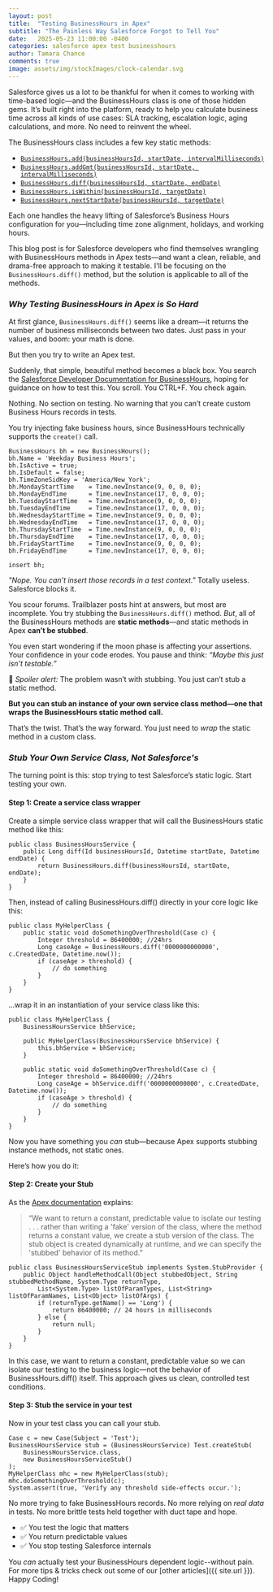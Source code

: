 ```yaml
---
layout: post
title:  "Testing BusinessHours in Apex"
subtitle: "The Painless Way Salesforce Forgot to Tell You"
date:   2025-05-23 11:00:00 -0400
categories: salesforce apex test businesshours
author: Tamara Chance
comments: true
image: assets/img/stockImages/clock-calendar.svg
---
```

Salesforce gives us a lot to be thankful for when it comes to working with time-based logic—and the BusinessHours class is one of those hidden gems. It’s built right into the platform, ready to help you calculate business time across all kinds of use cases: SLA tracking, escalation logic, aging calculations, and more. No need to reinvent the wheel.

The BusinessHours class includes a few key static methods:

- [`BusinessHours.add(businessHoursId, startDate, intervalMilliseconds)`](https://developer.salesforce.com/docs/atlas.en-us.apexref.meta/apexref/apex_classes_businesshours.htm#apex_System_BusinessHours_add)
- [`BusinessHours.addGmt(businessHoursId, startDate, intervalMilliseconds)`](https://developer.salesforce.com/docs/atlas.en-us.apexref.meta/apexref/apex_classes_businesshours.htm#apex_System_BusinessHours_addGmt)
- [`BusinessHours.diff(businessHoursId, startDate, endDate)`](https://developer.salesforce.com/docs/atlas.en-us.apexref.meta/apexref/apex_classes_businesshours.htm#apex_System_BusinessHours_diff)
- [`BusinessHours.isWithin(businessHoursId, targetDate)`](https://developer.salesforce.com/docs/atlas.en-us.apexref.meta/apexref/apex_classes_businesshours.htm#apex_System_BusinessHours_isWithin)
- [`BusinessHours.nextStartDate(businessHoursId, targetDate)`](https://developer.salesforce.com/docs/atlas.en-us.apexref.meta/apexref/apex_classes_businesshours.htm#apex_System_BusinessHours_nextStartDate)

Each one handles the heavy lifting of Salesforce’s Business Hours configuration for you—including time zone alignment, holidays, and working hours. 

This blog post is for Salesforce developers who find themselves wrangling with BusinessHours methods in Apex tests—and want a clean, reliable, and drama-free approach to making it testable. I'll be focusing on the `BusinessHours.diff()` method, but the solution is applicable to all of the methods.

### _Why Testing BusinessHours in Apex is So Hard_
At first glance, `BusinessHours.diff()` seems like a dream—it returns the number of business milliseconds between two dates. Just pass in your values, and boom: your math is done.

But then you try to write an Apex test.

Suddenly, that simple, beautiful method becomes a black box. You search the [Salesforce Developer Documentation for BusinessHours](https://developer.salesforce.com/docs/atlas.en-us.apexref.meta/apexref/apex_classes_businesshours.htm), hoping for guidance on how to test this. You scroll. You CTRL+F. You check again.

Nothing. No section on testing. No warning that you can’t create custom Business Hours records in tests.

You try injecting fake business hours, since BusinessHours technically supports the `create()` call. 
```
BusinessHours bh = new BusinessHours();
bh.Name = 'Weekday Business Hours';
bh.IsActive = true;
bh.IsDefault = false;
bh.TimeZoneSidKey = 'America/New_York';
bh.MondayStartTime    = Time.newInstance(9, 0, 0, 0);
bh.MondayEndTime      = Time.newInstance(17, 0, 0, 0);
bh.TuesdayStartTime   = Time.newInstance(9, 0, 0, 0);
bh.TuesdayEndTime     = Time.newInstance(17, 0, 0, 0);
bh.WednesdayStartTime = Time.newInstance(9, 0, 0, 0);
bh.WednesdayEndTime   = Time.newInstance(17, 0, 0, 0);
bh.ThursdayStartTime  = Time.newInstance(9, 0, 0, 0);
bh.ThursdayEndTime    = Time.newInstance(17, 0, 0, 0);
bh.FridayStartTime    = Time.newInstance(9, 0, 0, 0);
bh.FridayEndTime      = Time.newInstance(17, 0, 0, 0);

insert bh;
```
_"Nope. You can’t insert those records in a test context."_ Totally useless. Salesforce blocks it.

You scour forums. Trailblazer posts hint at answers, but most are incomplete. You try stubbing the `BusinessHours.diff()` method. _But_, all of the BusinessHours methods are **static methods**—and static methods in Apex **can’t be stubbed**.

You even start wondering if the moon phase is affecting your assertions. Your confidence in your code erodes. You pause and think: _“Maybe this just isn’t testable.”_

🙈 _Spoiler alert:_ The problem wasn’t with stubbing. You just can’t stub a static method.

**But you can stub an instance of your own service class method—one that wraps the BusinessHours static method call.**

That’s the twist. That’s the way forward. You just need to _wrap_ the static method in a custom class.
### _Stub Your Own Service Class, Not Salesforce's_
The turning point is this: stop trying to test Salesforce’s static logic. Start testing your own.
#### **Step 1: Create a service class wrapper**
Create a simple service class wrapper that will call the BusinessHours static method like this:

```apex
public class BusinessHoursService {
    public Long diff(Id businessHoursId, Datetime startDate, Datetime endDate) {
        return BusinessHours.diff(businessHoursId, startDate, endDate);
    }
}
```

Then, instead of calling BusinessHours.diff() directly in your core logic like this:

```apex
public class MyHelperClass {
    public static void doSomethingOverThreshold(Case c) {
        Integer threshold = 86400000; //24hrs
        Long caseAge = BusinessHours.diff('0000000000000', c.CreatedDate, Datetime.now());
        if (caseAge > threshold) {
            // do something
        }
    }
}
```
...wrap it in an instantiation of your service class like this:

```apex
public class MyHelperClass {
    BusinessHoursService bhService;

    public MyHelperClass(BusinessHoursService bhService) {
        this.bhService = bhService;
    }

    public static void doSomethingOverThreshold(Case c) {
        Integer threshold = 86400000; //24hrs
        Long caseAge = bhService.diff('0000000000000', c.CreatedDate, Datetime.now());
        if (caseAge > threshold) {
            // do something
        }
    }
}
```
Now you have something you _can_ stub—because Apex supports stubbing instance methods, not static ones. 

Here’s how you do it:
#### **Step 2: Create your Stub**
As the [Apex documentation](https://developer.salesforce.com/docs/atlas.en-us.254.0.apexcode.meta/apexcode/apex_testing_stub_api.htm) explains:

> “We want to return a constant, predictable value to isolate our testing . . . rather than writing a 'fake' version of the class, where the method returns a constant 
> value, we create a stub version of the class. The stub object is created dynamically at runtime, and we can specify the 'stubbed' behavior of its method.”

```apex
public class BusinessHoursServiceStub implements System.StubProvider {
    public Object handleMethodCall(Object stubbedObject, String stubbedMethodName, System.Type returnType, 
        List<System.Type> listOfParamTypes, List<String> listOfParamNames, List<Object> listOfArgs) {
        if (returnType.getName() == 'Long') {
            return 86400000; // 24 hours in milliseconds
        } else {
            return null;
        }
    }
}
```
In this case, we want to return a constant, predictable value so we can isolate our testing to the business logic—not the behavior of BusinessHours.diff() itself. This approach gives us clean, controlled test conditions.
#### **Step 3: Stub the service in your test**
Now in your test class you can call your stub.
```apex
Case c = new Case(Subject = 'Test');
BusinessHoursService stub = (BusinessHoursService) Test.createStub(
    BusinessHoursService.class,
    new BusinessHoursServiceStub()
);
MyHelperClass mhc = new MyHelperClass(stub);
mhc.doSomethingOverThreshold(c);
System.assert(true, 'Verify any threshold side-effects occur.');
```
No more trying to fake BusinessHours records. No more relying on _real data_ in tests. No more brittle tests held together with duct tape and hope.

- ✅ You test the logic that matters
- ✅ You return predictable values
- ✅ You stop testing Salesforce internals

You _can_ actually test your BusinessHours dependent logic--without pain. For more tips & tricks check out some of our [other articles]({{ site.url }}). Happy Coding!